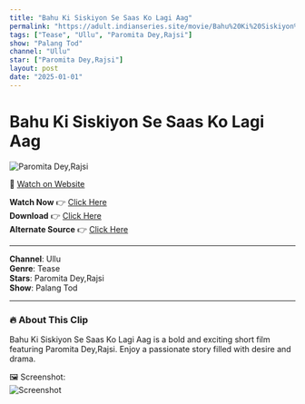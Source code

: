```yaml
---
title: "Bahu Ki Siskiyon Se Saas Ko Lagi Aag"
permalink: "https://adult.indianseries.site/movie/Bahu%20Ki%20Siskiyon%20Se%20Saas%20Ko%20Lagi%20Aag"
tags: ["Tease", "Ullu", "Paromita Dey,Rajsi"]
show: "Palang Tod"
channel: "Ullu"
star: ["Paromita Dey,Rajsi"]
layout: post
date: "2025-01-01"
---
```


# Bahu Ki Siskiyon Se Saas Ko Lagi Aag

![Paromita Dey,Rajsi](https://shorts.desisins.com/wp-content/uploads/2024/06/paromita-dey-palang-tod-saas-bahu-nri-ullu-desisins.com_.jpg)

🔗 [Watch on Website](https://adult.indianseries.site/movie/Bahu%20Ki%20Siskiyon%20Se%20Saas%20Ko%20Lagi%20Aag)

**Watch Now** 👉 [Click Here](https://adult.indianseries.site/movie/Bahu%20Ki%20Siskiyon%20Se%20Saas%20Ko%20Lagi%20Aag)  
**Download** 👉 [Click Here](https://adult.indianseries.site/movie/Bahu%20Ki%20Siskiyon%20Se%20Saas%20Ko%20Lagi%20Aag)  
**Alternate Source** 👉 [Click Here](https://adult.indianseries.site/movie/Bahu%20Ki%20Siskiyon%20Se%20Saas%20Ko%20Lagi%20Aag)

---

**Channel**: Ullu  
**Genre**: Tease  
**Stars**: Paromita Dey,Rajsi  
**Show**: Palang Tod

---

### 🔥 About This Clip

Bahu Ki Siskiyon Se Saas Ko Lagi Aag is a bold and exciting short film featuring Paromita Dey,Rajsi. Enjoy a passionate story filled with desire and drama.
 
🖼️ Screenshot:  
![Screenshot](https://shorts.desisins.com/wp-content/uploads/2024/06/paromita-dey-palang-tod-saas-bahu-nri-ullu-desisins.com_.jpg)
